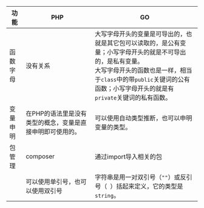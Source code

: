 | 功能     | PHP                                                       | GO                                                           |
| -------- | --------------------------------------------------------- | ------------------------------------------------------------ |
| 函数字母 | 没有关系                                                  | 大写字母开头的变量是可导出的，也就是其它包可以读取的，是公有变量；小写字母开头的就是不可导出的，是私有变量。<br />大写字母开头的函数也是一样，相当于`class`中的带`public`关键词的公有函数；小写字母开头的就是有`private`关键词的私有函数。 |
| 变量申明 | 在PHP的语法里是没有类型的概念，变量是直接申明即可使用的。 | 可以使用自动类型推断，也可以申明变量的类型。                 |
| 包管理   | composer                                                  | 通过import导入相关的包                                       |
|          | 可以使用单引号，也可以使用双引号                          | 字符串是用一对双引号（`""`）或反引号（``` ```）括起来定义，它的类型是`string`。 |

